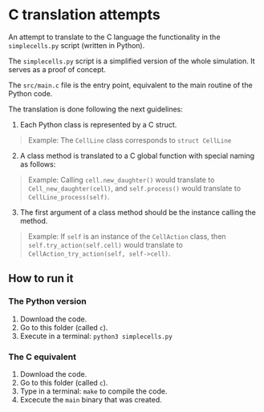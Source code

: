 # C translation attempts

An attempt to translate to the C language the functionality in the `simplecells.py` script (written in Python).

The `simplecells.py` script is a simplified version of the whole simulation. It serves as a proof of concept. 

The `src/main.c` file is the entry point, equivalent to the main routine of the Python code.

The translation is done following the next guidelines:
 
 1. Each Python class is represented by a C struct.
> Example: The `CellLine` class corresponds to `struct CellLine`

 2. A class method is translated to a C global function with special naming as follows:
> Example: Calling `cell.new_daughter()` would translate to `Cell_new_daughter(cell)`, and
  `self.process()` would translate to `CellLine_process(self)`.

 3. The first argument of a class method should be the instance calling the method.
> Example: If `self` is an instance of the `CellAction` class, then `self.try_action(self.cell)` would translate to `CellAction_try_action(self, self->cell)`.

## How to run it

### The Python version

 1. Download the code. 
 2. Go to this folder (called `c`). 
 3. Execute in a terminal: `python3 simplecells.py`

### The C equivalent

 1. Download the code. 
 2. Go to this folder (called `c`). 
 3. Type in a terminal: `make` to compile the code.
 4. Excecute the `main` binary that was created.
    
